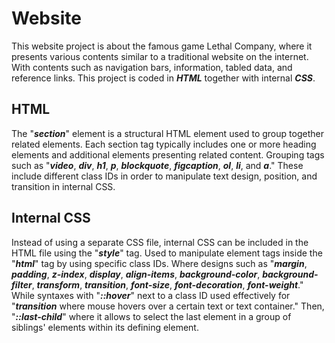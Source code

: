 # Website
This website project is about the famous game Lethal Company, where it presents various contents similar to a traditional website on the internet. With contents such as navigation bars, information, tabled data, and reference links. This project is coded in ***HTML*** together with internal ***CSS***. 

## HTML
The "***section***" element is a structural HTML element used to group together related elements. Each section tag typically includes one or more heading elements and additional elements presenting related content. Grouping tags such as "***video***, ***div***, ***h1***, ***p***, ***blockquote***, ***figcaption***, ***ol***, ***li***, and ***a***." These include different class IDs in order to manipulate text design, position, and transition in internal CSS.

## Internal CSS
Instead of using a separate CSS file, internal CSS can be included in the HTML file using the "***style***" tag. Used to manipulate element tags inside the "***html***" tag by using specific class IDs. Where designs such as "***margin***, ***padding***, ***z-index***, ***display***, ***align-items***, ***background-color***, ***background-filter***, ***transform***, ***transition***, ***font-size***, ***font-decoration***, ***font-weight***." While syntaxes with "***::hover***" next to a class ID used effectively for "***transition*** where mouse hovers over a certain text or text container." Then, "***::last-child***" where it allows to select the last element in a group of siblings' elements within its defining element.
